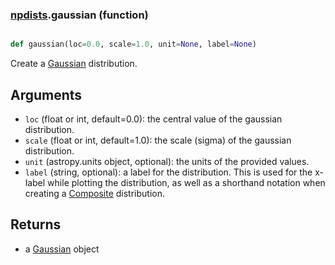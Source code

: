 ### [npdists](npdists.md).gaussian (function)


```py

def gaussian(loc=0.0, scale=1.0, unit=None, label=None)

```



Create a [Gaussian](Gaussian.md) distribution.

Arguments
--------------
* `loc` (float or int, default=0.0): the central value of the gaussian distribution.
* `scale` (float or int, default=1.0): the scale (sigma) of the gaussian distribution.
* `unit` (astropy.units object, optional): the units of the provided values.
* `label` (string, optional): a label for the distribution.  This is used
    for the x-label while plotting the distribution, as well as a shorthand
    notation when creating a [Composite](Composite.md) distribution.

Returns
--------
* a [Gaussian](Gaussian.md) object

